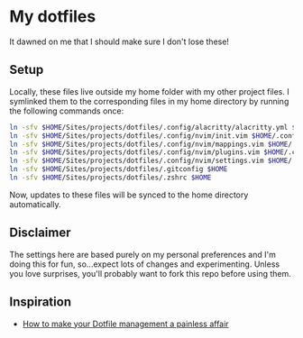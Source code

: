# My dotfiles

It dawned on me that I should make sure I don't lose these!

## Setup

Locally, these files live outside my home folder with my other project files. I symlinked them to the corresponding files in my home directory by running the following commands once:

```sh
ln -sfv $HOME/Sites/projects/dotfiles/.config/alacritty/alacritty.yml $HOME/.config/alacritty/alacritty.yml
ln -sfv $HOME/Sites/projects/dotfiles/.config/nvim/init.vim $HOME/.config/nvim/init.vim
ln -sfv $HOME/Sites/projects/dotfiles/.config/nvim/mappings.vim $HOME/.config/nvim/mappings.vim
ln -sfv $HOME/Sites/projects/dotfiles/.config/nvim/plugins.vim $HOME/.config/nvim/plugins.vim
ln -sfv $HOME/Sites/projects/dotfiles/.config/nvim/settings.vim $HOME/.config/nvim/settings.vim
ln -sfv $HOME/Sites/projects/dotfiles/.gitconfig $HOME
ln -sfv $HOME/Sites/projects/dotfiles/.zshrc $HOME
```

Now, updates to these files will be synced to the home directory automatically.

## Disclaimer

The settings here are based purely on my personal preferences and I'm doing this for fun, so...expect lots of changes and experimenting. Unless you love surprises, you'll probably want to fork this repo before using them.

## Inspiration

- [How to make your Dotfile management a painless affair](https://www.freecodecamp.org/news/dive-into-dotfiles-part-2-6321b4a73608/)
